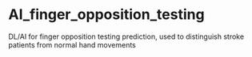 # AI_finger_opposition_testing
DL/AI for finger opposition testing prediction, used to distinguish stroke patients from normal hand movements
